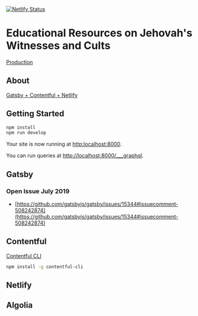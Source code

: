 [![Netlify Status](https://api.netlify.com/api/v1/badges/858b34d7-67c3-48cc-9390-786b969d9a7a/deploy-status)](https://app.netlify.com/sites/jwedu/deploys)

# Educational Resources on Jehovah's Witnesses and Cults

[Production](https://culteducation.netlify.app/)

## About

[Gatsby + Contentful + Netlify](https://www.gatsbyjs.org/blog/2017-12-06-gatsby-plus-contentful-plus-netlify/)

## Getting Started

```sh
npm install
npm run develop
```

Your site is now running at [http:localhost:8000](http:localhost:8000).

You can run queries at [http://localhost:8000/\_\_\_graphql](http://localhost:8000/___graphql).

## Gatsby

<!-- TODO -->

### Open Issue July 2019

- [https://github.com/gatsbyjs/gatsby/issues/15344#issuecomment-508242874](https://github.com/gatsbyjs/gatsby/issues/15344#issuecomment-508242874)

## Contentful

[Contentful CLI](https://github.com/contentful/contentful-cli)

```sh
npm install -g contentful-cli
```

<!-- TODO -->

## Netlify

<!-- TODO -->

## Algolia

<!-- TODO -->
